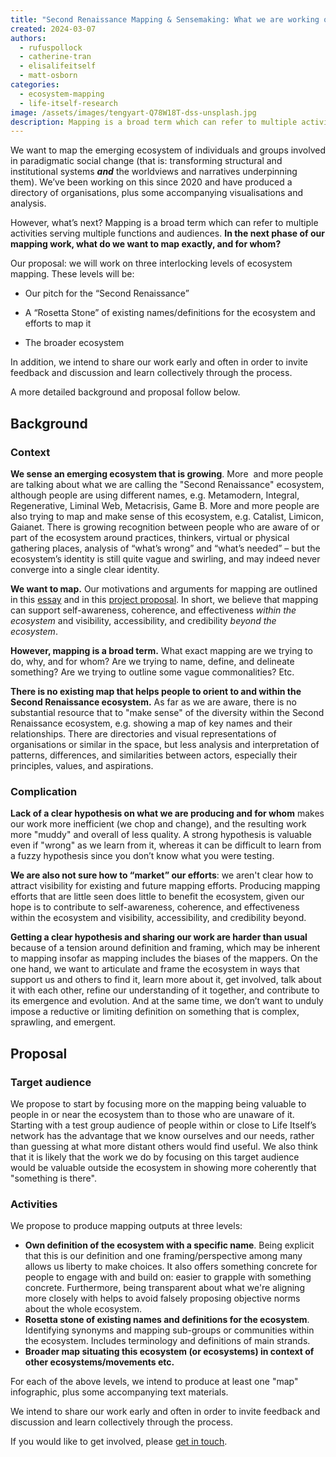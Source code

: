 ```yaml
---
title: "Second Renaissance Mapping & Sensemaking: What we are working on at Life Itself Research"
created: 2024-03-07
authors:
  - rufuspollock
  - catherine-tran
  - elisalifeitself
  - matt-osborn
categories:
  - ecosystem-mapping
  - life-itself-research
image: /assets/images/tengyart-Q78W18T-dss-unsplash.jpg
description: Mapping is a broad term which can refer to multiple activities serving multiple functions and audiences. In the next phase of our mapping work, what do we want to map exactly, and for whom?
---
```

We want to map the emerging ecosystem of individuals and groups involved in paradigmatic social change (that is: transforming structural and institutional systems _**and**_ the worldviews and narratives underpinning them). We’ve been working on this since 2020 and have produced a directory of organisations, plus some accompanying visualisations and analysis. 

However, what’s next? Mapping is a broad term which can refer to multiple activities serving multiple functions and audiences. **In the next phase of our mapping work, what do we want to map exactly, and for whom?**

Our proposal: we will work on three interlocking levels of ecosystem mapping. These levels will be: 

*   Our pitch for the “Second Renaissance”
    
*   A “Rosetta Stone” of existing names/definitions for the ecosystem and efforts to map it
    
*   The broader ecosystem
    

In addition, we intend to share our work early and often in order to invite feedback and discussion and learn collectively through the process. 

A more detailed background and proposal follow below.

## Background

### Context

**We sense an emerging ecosystem that is growing**. More  and more people are talking about what we are calling the "Second Renaissance" ecosystem, although people are using different names, e.g. Metamodern, Integral, Regenerative, Liminal Web, Metacrisis, Game B. More and more people are also trying to map and make sense of this ecosystem, e.g. Catalist, Limicon, Gaianet. There is growing recognition between people who are aware of or part of the ecosystem around practices, thinkers, virtual or physical gathering places, analysis of “what’s wrong” and “what’s needed” – but the ecosystem’s identity is still quite vague and swirling, and may indeed never converge into a single clear identity.

**We want to map.** Our motivations and arguments for mapping are outlined in this [essay](https://lifeitself.org/blog/2021/12/09/mapping-for-emergence) and in this [project proposal](https://lifeitself.org/blog/2023/08/30/cohere-erasmus-mapping-announce). In short, we believe that mapping can support self-awareness, coherence, and effectiveness _within the ecosystem_ and visibility, accessibility, and credibility _beyond the ecosystem_.

**However, mapping is a broad term.** What exact mapping are we trying to do, why, and for whom? Are we trying to name, define, and delineate something? Are we trying to outline some vague commonalities? Etc. 

**There is no existing map that helps people to orient to and within the Second Renaissance ecosystem.** As far as we are aware, there is no substantial resource that to "make sense" of the diversity within the Second Renaissance ecosystem, e.g. showing a map of key names and their relationships. There are directories and visual representations of organisations or similar in the space, but less analysis and interpretation of patterns, differences, and similarities between actors, especially their principles, values, and aspirations.

### Complication

**Lack of a clear hypothesis on what we are producing and for whom** makes our work more inefficient (we chop and change), and the resulting work more "muddy" and overall of less quality. A strong hypothesis is valuable even if "wrong" as we learn from it, whereas it can be difficult to learn from a fuzzy hypothesis since you don’t know what you were testing. 

**We are also not sure how to “market” our efforts**: we aren't clear how to attract visibility for existing and future mapping efforts. Producing mapping efforts that are little seen does little to benefit the ecosystem, given our hope is to contribute to self-awareness, coherence, and effectiveness within the ecosystem and visibility, accessibility, and credibility beyond.

**Getting a clear hypothesis and sharing our work are harder than usual** because of a tension around definition and framing, which may be inherent to mapping insofar as mapping includes the biases of the mappers. On the one hand, we want to articulate and frame the ecosystem in ways that support us and others to find it, learn more about it, get involved, talk about it with each other, refine our understanding of it together, and contribute to its emergence and evolution. And at the same time, we don’t want to unduly impose a reductive or limiting definition on something that is complex, sprawling, and emergent.

## Proposal

### Target audience

We propose to start by focusing more on the mapping being valuable to people in or near the ecosystem than to those who are unaware of it. Starting with a test group audience of people within or close to Life Itself’s network has the advantage that we know ourselves and our needs, rather than guessing at what more distant others would find useful. We also think that it is likely that the work we do by focusing on this target audience would be valuable outside the ecosystem in showing more coherently that "something is there".

### Activities

We propose to produce mapping outputs at three levels:

 - **Own definition of the ecosystem with a specific name**. Being explicit that this is our definition and one  framing/perspective among many allows us liberty to make choices. It also offers something concrete for people to engage with and build on: easier to grapple with something concrete. Furthermore, being transparent about what we're aligning more closely with helps to avoid falsely proposing objective norms about the whole ecosystem.
-   **Rosetta stone of existing names and definitions for the ecosystem**. Identifying  synonyms and mapping sub-groups or communities within the ecosystem. Includes terminology and definitions of main strands.
-   **Broader map situating this ecosystem (or ecosystems) in context of other ecosystems/movements etc.**

For each of the above levels, we intend to produce at least one "map" infographic, plus some accompanying text materials.

We intend to share our work early and often in order to invite feedback and discussion and learn collectively through the process. 

If you would like to get involved, please [get in touch](https://lifeitself.org/get-involved).
